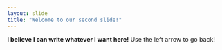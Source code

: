 ```yaml
---
layout: slide
title: "Welcome to our second slide!"
---
```

**I believe I can write whatever I want here!**
Use the left arrow to go back!
